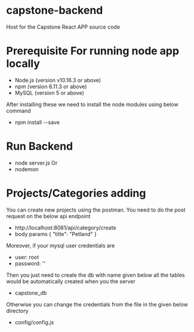 # capstone-backend

Host for the Capstone React APP source code 

# Prerequisite For running node app locally

- Node.js (version v10.16.3 or above)
- npm (version 6.11.3 or above)
- MySQL (version 5 or above)


After installing these we need to install the node modules using below command 

- npm install --save

# Run Backend
- node server.js
Or
- nodemon

# Projects/Categories adding
You can create new projects using the postman. You need to do the post request on the below api endpoint
- http://localhost:8081/api/category/create
- body params { "title": "Petland" }

Moreover, if your mysql user credentials are 
- user: root
- password: ''

Then you just need to create the db with name given below all the tables would be automatically created when you the server
- capstone_db

Otherwise you can change the credentials from the file in the given below directory
- config/config.js
